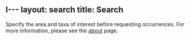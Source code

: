I---
layout: search
title: Search
---
Specify the area and taxa of interest before requesting occurrences. For more information, please see the [about](about) page.
